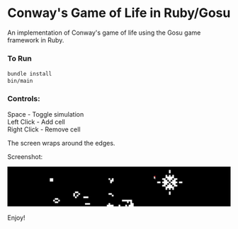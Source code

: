 Conway's Game of Life in Ruby/Gosu
==================================

An implementation of Conway's game of life using the Gosu game framework in
Ruby.

### To Run

    bundle install
    bin/main

### Controls:

Space - Toggle simulation  
Left Click - Add cell  
Right Click - Remove cell  

The screen wraps around the edges.

Screenshot:

![Screen shot of the game of life](/screenshots/screenshot1.jpg)

Enjoy!

